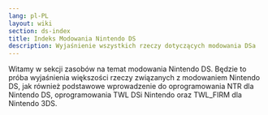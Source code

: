 ```yaml
---
lang: pl-PL
layout: wiki
section: ds-index
title: Indeks Modowania Nintendo DS
description: Wyjaśnienie wszystkich rzeczy dotyczących modowania DSa
---
```


Witamy w sekcji zasobów na temat modowania Nintendo DS. Będzie to próba wyjaśnienia większości rzeczy związanych z modowaniem Nintendo DS, jak również podstawowe wprowadzenie do oprogramowania NTR dla Nintendo DS, oprogramowania TWL DSi Nintendo oraz TWL_FIRM dla Nintendo 3DS.
